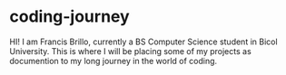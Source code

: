 # coding-journey
HI!
I am Francis Brillo, currently a BS Computer Science student in Bicol University.
This is where I will be placing some of my projects as documention to my long journey in the world of coding.
